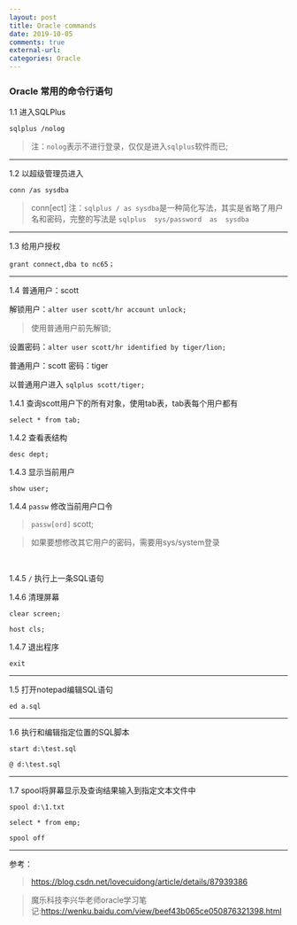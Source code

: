```yaml
---
layout: post
title: Oracle commands 
date: 2019-10-05
comments: true
external-url:
categories: Oracle 
---
```


### Oracle 常用的命令行语句

1.1 进入SQLPlus
```
sqlplus /nolog
```
>注：`nolog`表示不进行登录，仅仅是进入`sqlplus`软件而已;

---
1.2 以超级管理员进入
```
conn /as sysdba
```
>conn[ect] 
>注：`sqlplus / as sysdba`是一种简化写法，其实是省略了用户名和密码，完整的写法是 `sqlplus  sys/password  as  sysdba`

---
1.3 给用户授权
```
grant connect,dba to nc65；
```
---
1.4 普通用户：scott

解锁用户：`alter user scott/hr account unlock;`
>使用普通用户前先解锁;

设置密码：`alter user scott/hr identified by tiger/lion;`
 
普通用户：scott
密码：tiger

以普通用户进入
`sqlplus scott/tiger;`

1.4.1 查询scott用户下的所有对象，使用tab表，tab表每个用户都有

`select * from tab;`

1.4.2 查看表结构

`desc dept;`

1.4.3  显示当前用户

`show user;`

1.4.4 `passw` 修改当前用户口令

>`passw[ord]` scott;

>如果要想修改其它用户的密码，需要用sys/system登录

<br>

1.4.5 `/` 执行上一条SQL语句

1.4.6 清理屏幕

`clear screen;`

`host cls;`

1.4.7 退出程序

`exit` 

---
1.5 打开notepad编辑SQL语句

`ed a.sql`

---
1.6 执行和编辑指定位置的SQL脚本

`start d:\test.sql`

`@ d:\test.sql`

---
1.7 spool将屏幕显示及查询结果输入到指定文本文件中
```
spool d:\1.txt

select * from emp;

spool off
```
---
参考：

>https://blog.csdn.net/lovecuidong/article/details/87939386

>魔乐科技李兴华老师oracle学习笔记:https://wenku.baidu.com/view/beef43b065ce050876321398.html